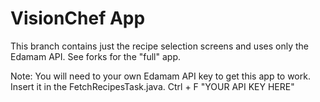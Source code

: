 # VisionChef App

This branch contains just the recipe selection screens and uses only the Edamam API. See forks for the "full" app.

Note: You will need to your own Edamam API key to get this app to work. Insert it in the FetchRecipesTask.java. Ctrl + F "YOUR API KEY HERE"
